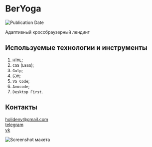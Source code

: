 # BerYoga
![Publication Date](https://img.shields.io/static/v1?label=Release%20Date&message=01.05.2019&color=brightgreen&style=flat-square)

Адаптивный кроссбраузерный лендинг

## Используемые технологии и инструменты
1. `HTML`;
2. `CSS` (`LESS`);
3. `Gulp`;
4. `БЭМ`;
5. `VS Code`;
6. `Avocode`;
7. `Desktop First`.

## Контакты
<holideny@gmail.com>  
[telegram](https://t.me/holiden)  
[vk](https://vk.com/holiden)

![Screenshot макета](https://github.com/Holiden/BerYoga/blob/master/source/images/background/screenshot.jpg)
